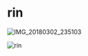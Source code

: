 # rin

![IMG_20180302_235103](F:\Documents\设计\rin\IMG_20180302_235103.jpg)

![rin](F:\Documents\设计\rin\rin.png)